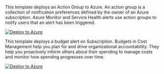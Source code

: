 This template deploys an Action Group to Azure. An action group is a collection of notification preferences defined by the owner of an Azure subscription. Azure Monitor and Service Health alerts use action groups to notify users that an alert has been triggered.

[![Deploy to Azure](https://aka.ms/deploytoazurebutton)](https://portal.azure.com/#create/Microsoft.Template/uri/https%3A%2F%2Fraw.githubusercontent.com%2Fdeepaksunkari%2Farts%2Fmain%2Factiongrouptemplate.json)


This template deploys a budget alert on Subscription. Budgets in Cost Management help you plan for and drive organizational accountability. They help you proactively inform others about their spending to manage costs and monitor how spending progresses over time.

[![Deploy to Azure](https://aka.ms/deploytoazurebutton)](https://portal.azure.com/#create/Microsoft.Template/uri/https%3A%2F%2Fraw.githubusercontent.com%2Fdeepaksunkari%2Farts%2Fmain%2FSubBudgetAlert.json)
